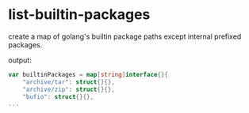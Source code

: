 # list-builtin-packages

create a map of golang's builtin package paths except internal prefixed packages.

output:

```go
var builtinPackages = map[string]interface{}{
	"archive/tar": struct{}{},
	"archive/zip": struct{}{},
	"bufio": struct{}{},
...
```
